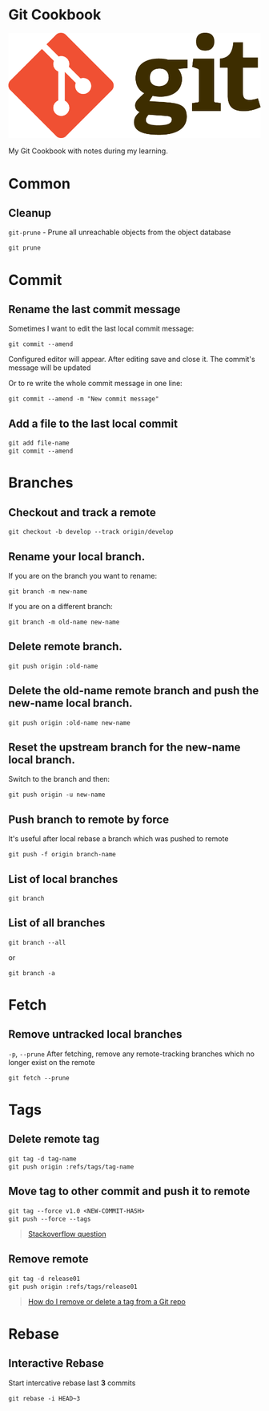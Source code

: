 # Git Cookbook

<p align="center">
  <img src="/assets/git-logo.png" alt="Git logo">
</p>

My Git Cookbook with notes during my learning.

# Common

## Cleanup

`git-prune` - Prune all unreachable objects from the object database

```
git prune
```

[](https://git-scm.com/docs/git-prune "More")


# Commit

## Rename the last commit message

Sometimes I want to edit the last local commit message:

```
git commit --amend
```

Configured editor will appear. After editing save and close it. The commit's message will be updated

Or to re write the whole commit message in one line:

```
git commit --amend -m "New commit message"
```

## Add a file to the last local commit

```
git add file-name
git commit --amend
```

# Branches
  
## Checkout and track a remote 

```
git checkout -b develop --track origin/develop
```

## Rename your local branch.

If you are on the branch you want to rename:

```
git branch -m new-name
```

If you are on a different branch:

```
git branch -m old-name new-name
```

## Delete remote branch.

```
git push origin :old-name
```

## Delete the old-name remote branch and push the new-name local branch.

```
git push origin :old-name new-name
```

## Reset the upstream branch for the new-name local branch.

Switch to the branch and then:

```
git push origin -u new-name
```

## Push branch to remote by force

It's useful after local rebase a branch which was pushed to remote

```
git push -f origin branch-name
```

## List of local branches

```
git branch
```

## List of all branches

```
git branch --all
```

or

```
git branch -a
```

# Fetch

## Remove untracked local branches

`-p`, `--prune` After fetching, remove any remote-tracking branches which no longer exist on the remote

```
git fetch --prune
```

# Tags

## Delete remote tag

```
git tag -d tag-name
git push origin :refs/tags/tag-name
```

## Move tag to other commit and push it to remote

```
git tag --force v1.0 <NEW-COMMIT-HASH>
git push --force --tags
```

> [Stackoverflow question](http://stackoverflow.com/a/25849917/2374209)

## Remove remote  
 
```
git tag -d release01
git push origin :refs/tags/release01
```

> [How do I remove or delete a tag from a Git repo](https://confluence.atlassian.com/bitbucket/how-do-i-remove-or-delete-a-tag-from-a-git-repo-282175551.html)

# Rebase

## Interactive Rebase

Start intercative rebase last **3** commits

```
git rebase -i HEAD~3
```
